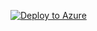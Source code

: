 [![Deploy to Azure](https://aka.ms/deploytoazurebutton)](https://portal.azure.com/#create/Microsoft.Template/uri/https%3A%2F%2Fraw.githubusercontent.com%2Fprnz13%2FARM-Templates%2Fmain%2FCreate%20a%20VM%2FCreate%20a%20APP%20VM%20for%20Production%20Servers%2FAPP%20VM.Json)
